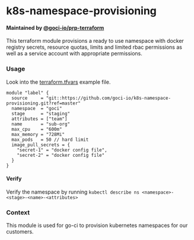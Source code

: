 # k8s-namespace-provisioning

#### Maintained by [@goci-io/prp-terraform](https://github.com/orgs/goci-io/teams/prp-terraform)

This terraform module provisions a ready to use namespace with docker registry secrets, resource quotas, limits and limited rbac permissions as well as a service account with appropriate permissions.


### Usage

Look into the [terraform.tfvars](terraform.tfvars.example) example file.

```hcl
module "label" {
  source     = "git::https://github.com/goci-io/k8s-namespace-provisioning.git?ref=master"
  namespace  = "goci"
  stage      = "staging"
  attributes = ["team"]
  name       = "sub-org"
  max_cpu    = "600m"
  max_memory = "728Mi"
  max_pods   = 50 // hard limit
  image_pull_secrets = {
    "secret-1" = "docker config file",
    "secret-2" = "docker config file"
  }
}
```

#### Verify

Verify the namespace by running `kubectl describe ns <namespace>-<stage>-<name>-<attributes>`

### Context

This module is used for go-ci to provision kubernetes namespaces for our customers.
